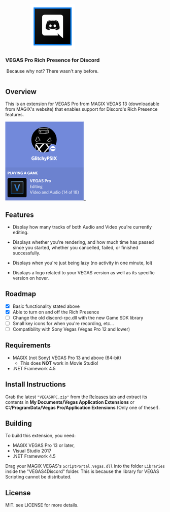 ﻿<span style="text-align: center; display: inline-block;">
<img src="images/icon.png" style="max-width: 10em; max-height: 10em;">

### VEGAS Pro Rich Presence for Discord

Because why not? There wasn't any before.

</span>

## Overview

This is an extension for VEGAS Pro from MAGIX VEGAS 13 (downloadable from MAGIX's website) that enables support for Discord's Rich Presence features.

<img src="images/VEGAS_SS.png">_

## Features

 * Display how many tracks of both Audio and Video you're currently editing.

 * Displays whether you're rendering, and how much time has passed since you started, whether you cancelled, failed, or finished successfully.

 * Displays when you're just being lazy (no activity in one minute, lol)

 * Displays a logo related to your VEGAS version as well as its specific version on hover.

## Roadmap

 - [x] Basic functionality stated above
 - [x] Able to turn on and off the Rich Presence
 - [ ] Change the old discord-rpc.dll with the new Game SDK library
 - [ ] Small key icons for when you're recording, etc...
 - [ ] Compatibility with Sony Vegas (Vegas Pro 12 and lower)

## Requirements

 * MAGIX (not Sony) VEGAS Pro 13 and above (64-bit)
   * This does **NOT** work in Movie Studio!
 * .NET Framework 4.5

## Install Instructions

Grab the latest `"VEGASRPC.zip"` from the [Releases tab](https://github.com/GlitchyPSI/VEGASRPC) and extract its contents in **My Documents/Vegas Application Extensions** or **C:/ProgramData/Vegas Pro/Application Extensions** (Only one of these!).

## Building

To build this extension, you need:
 * MAGIX VEGAS Pro 13 or later,
 * Visual Studio 2017
 * .NET Framework 4.5

Drag your MAGIX VEGAS's ``ScriptPortal.Vegas.dll`` into the folder ``Libraries`` inside the "VEGAS4Discord" folder. This is because the library for VEGAS Scripting cannot be distributed.

## License

MIT. see LICENSE for more details.